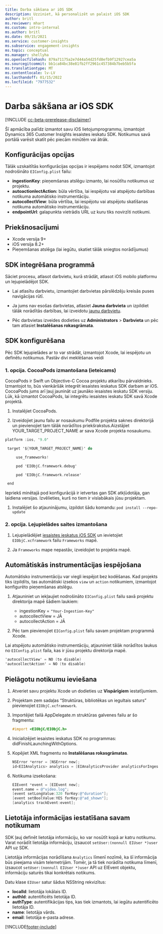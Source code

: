 ```yaml
---
title: Darba sākšana ar iOS SDK
description: Uzziniet, kā personalizēt un palaist iOS SDK
author: britl
ms.reviewer: mhart
ms.custom: intro-internal
ms.author: britl
ms.date: 09/15/2021
ms.service: customer-insights
ms.subservice: engagement-insights
ms.topic: conceptual
ms.manager: shellyha
ms.openlocfilehash: 879a71175a2e7d44a54d25fd8efb9f12927cea5a
ms.sourcegitcommit: bb1ca84bc38e81fb2ff2961c457384b7beb5b5fa
ms.translationtype: MT
ms.contentlocale: lv-LV
ms.lasthandoff: 01/15/2022
ms.locfileid: "7977532"
---
```

# <a name="get-started-with-the-ios-sdk"></a>Darba sākšana ar iOS SDK

[!INCLUDE [cc-beta-prerelease-disclaimer](includes/cc-beta-prerelease-disclaimer.md)]

Šī apmācība palīdz izmantot savu iOS lietojumprogrammu, izmantojot Dynamics 365 Customer Insights iesaistes ieskatu SDK. Notikumus savā portālā varēsit skatīt pēc piecām minūtēm vai ātrāk.

## <a name="configuration-options"></a>Konfigurācijas opcijas

Tālāk uzskaitītās konfigurācijas opcijas ir iespējams nodot SDK, izmantojot nodrošināto `EIConfig.plist` failu:

- **ingestionKey**: pieņemšanas atslēgu izmanto, lai nosūtītu notikumus uz projektu.
- **autoactionlectAction:** būla vērtība, lai iespējotu vai atspējotu darbības notikuma automātisko instrumentāciju.
- **autocollectView**: būla vērtība, lai iespējotu vai atspējotu skatīšanas notikuma automātisko instrumentāciju.
- **endpointUrl**: galapunkta vietrādis URL uz kuru tiks novirzīti notikumi.

## <a name="prerequisites"></a>Priekšnosacījumi

- Xcode versija 9+
- iOS versija 8.2+
- Pieņemšanas atslēga (lai iegūtu, skatiet tālāk sniegtos norādījumus)

## <a name="integrate-the-sdk-into-your-application"></a>SDK integrēšana programmā

Sāciet procesu, atlasot darbvietu, kurā strādāt, atlasot iOS mobilo platformu un lejupielādējot SDK.

- Lai atlasītu darbvietu, izmantojiet darbvietas pārslēdzēju kreisās puses navigācijas rūtī.

- Ja jums nav esošas darbvietas, atlasiet **Jauna darbvieta** un izpildiet tālāk norādītās darbības, lai izveidotu [jaunu darbvietu](create-workspace.md).

- Pēc darbvietas izveides dodieties uz **Administrators** > **Darbvieta** un pēc tam atlasiet **Instalēšanas rokasgrāmata**.

## <a name="configure-the-sdk"></a>SDK konfigurēšana

Pēc SDK lejupielādes ar to var strādāt, izmantojot Xcode, lai iespējotu un definētu notikumus. Pastāv divi meklēšanas veidi

### <a name="option-1-using-cocoapods-recommended"></a>1. opcija. CocoaPods izmantošana (ieteicams)
CocoaPods ir Swift un Objective-C Cocoa projektu atkarību pārvaldnieks. Izmantojot to, būs vienkāršāk integrēt iesaistes ieskatus SDK darbam ar iOS. CocoaPods jums arī ļauj jaunināt uz jaunāko iesaistes ieskatu SDK versiju. Lūk, kā izmantot CocoaPods, lai integrētu iesaistes ieskatu SDK savā Xcode projektā. 

1. Instalējiet CocoaPods. 

1. Izveidojiet jaunu failu ar nosaukumu Podfile projekta saknes direktorijā un pievienojiet tam tālāk norādītos priekšrakstus.Aizstājiet YOUR_TARGET_PROJECT_NAME ar sava Xcode projekta nosaukumu. 
```objectivec
platform :ios, '9.0'  

 target '${YOUR_TARGET_PROJECT_NAME}' do 

     use_frameworks!   

     pod 'EIObjC.framework.debug' 

     pod 'EIObjC.framework.release' 

 end 
```
Iepriekš minētajā pod konfigurācijā ir ietvertas gan SDK atkļūdotāja, gan laidiena versijas. Izvēlieties, kurš no tiem ir vislabākais jūsu projektam.

1. Instalējiet šo atjauninājumu, izpildot šādu komandu: `pod install --repo-update `

### <a name="option-2-using-download-link"></a>2. opcija. Lejupielādes saites izmantošana

1. Lejupielādējiet [iesaistes ieskatus iOS SDK](https://download.pi.dynamics.com/sdk/EI-SDKs/ei-ios-sdk.zip) un ievietojiet `EIObjC.xcframework` failu `Frameworks` mapē.

1. Ja `Frameworks` mape nepastāv, izveidojiet to projekta mapē.

## <a name="enable-auto-instrumentation"></a>Automātiskās instrumentācijas iespējošana
 
Automātisko instrumentāciju var viegli iespējot bez kodēšanas. Kad projekts tiks izpildīts, tas automātiski izsekos `view` un `action` notikumiem, izmantojot konfigurēto pieņemšanas atslēgu. 

1. Atjauniniet un iekļaujiet nodrošināto `EIConfig.plist` failu savā projektu direktorija mapē šādiem laukiem:
    - ingestionKey = `"Your-Ingestion-Key"`
    - autocollectView = JĀ
    - autocollectAction = JĀ

2. Pēc tam pievienojiet `EIConfig.plist` failu savam projektam programmā Xcode. 



Lai atspējotu automātisko instrumentāciju, atjauniniet tālāk norādītos laukus no `EIConfig.plist` faila, kas ir jūsu projektu direktorija mapē. 

```objectivec
'autocollectView' = NO (to disable)
'autocollectAction' = NO (to disable)
```


## <a name="implement-custom-events"></a>Pielāgotu notikumu ieviešana

1. Atveriet savu projektu Xcode un dodieties uz **Vispārīgiem** iestatījumiem. 
1. Projektam zem sadaļas “Struktūras, bibliotēkas un iegultais saturs” pievienojiet `EIObjC.xcframework`.

1. Importējiet failā AppDelegate.m struktūras galvenes failu ar šo fragmentu:

    ```objectivec
    #import <EIObjC/EIObjC.h>
    ```

1. Inicializējiet iesaistes ieskatus SDK no programmas: didFinishLaunchingWithOptions.
1. Kopējiet XML fragmentu no **Instalēšanas rokasgrāmatas**.

    ```objectivec
    NSError *error = [NSError new];
    id<EIIAnalytics> analytics = [EIAnalyticsProvider analyticsForIngestionKey:nil error:&error];
    ```

1. Notikuma izsekošana:

    ```objectivec
    EIEvent *event = [EIEvent new];
    event.name = @"video.log";
    [event setLongValue:320 forKey:@"duration"];
    [event setBoolValue:YES forKey:@"ad_shown"];
    [analytics trackEvent:event];
    ```

## <a name="set-user-details-for-your-event"></a>Lietotāja informācijas iestatīšana savam notikumam

SDK ļauj definēt lietotāja informāciju, ko var nosūtīt kopā ar katru notikumu. Varat norādīt lietotāja informāciju, izsaucot `setUser:(nonnull EIUser *)user` API uz SDK.

Lietotāja informācijas norādīšana `Analytics` līmenī nozīmē, ka šī informācija būs pieejama visām telemetrijām. Tomēr, ja tā tiek norādīta notikuma līmenī, izsaucot `setUser:(nonnull EIUser *)user` API uz EIEvent objektu, informāciju saturēs tikai konkrētais notikums.

Datu klase `EIUser` satur šādus NSString rekvizītus:

- **localId**: lietotāja lokālais ID.
- **authId**: autentificēts lietotāja ID.
- **authType**: autentifikācijas tips, kas tiek izmantots, lai iegūtu autentificēto lietotāja ID.
- **name**: lietotāja vārds.
- **email**: lietotāja e-pasta adrese.


[!INCLUDE[footer-include](../includes/footer-banner.md)]
